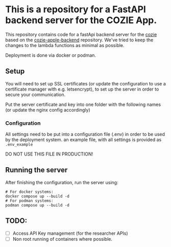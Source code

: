 # This is a repository for a FastAPI backend server for the COZIE App.

This repository contains code for a fastApi backend server for the [cozie](https://cozie.app/) based on the [cozie-apple-backend](https://github.com/cozie-app/cozie-apple-backend/tree/main) repository.
We've tried to keep the changes to the lambda functions as minimal as possible.

Deployment is done via docker or podman.

## Setup

You will need to set up SSL certificates (or update the configuration to use a certificate manager with e.g. letsencrypt), to set up the server in order to secure your communication.

Put the server certificate and key into one folder with the following names (or update the nginx config accordingly)

### Configuration

All settings need to be put into a configuration file (.env) in order to be used by the deployment system.
an example file, with all settings is provided as `.env_example`

DO NOT USE THIS FILE IN PRODUCTION!

## Running the server

After finishing the configuration, run the server using:

```
# For docker systems:
docker compose up --build -d
# For podman systems:
podman compose up --build -d
```

## TODO:

- [ ] Access API Key management (for the researcher APIs)
- [ ] Non root running of containers where possible.
